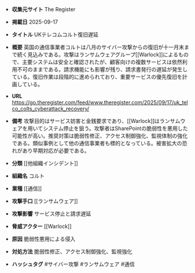 - **収集元サイト**
The Register

- **掲載日**
2025-09-17

- **タイトル**
UKテレコムコルト復旧遅延

- **概要**
英国の通信事業者コルトは八月のサイバー攻撃からの復旧が十一月末まで続く見込みである。攻撃はランサムウェアグループ[[Warlock]]によるもので、主要システムは安全と確認されたが、顧客向けの複数サービスは依然利用不可のままである。請求機能にも影響が残り、請求書発行の遅延が発生している。復旧作業は段階的に進められており、重要サービスの優先復旧を計画している。

- **URL**
https://go.theregister.com/feed/www.theregister.com/2025/09/17/uk_telco_colts_cyberattack_recovery/

- **備考**
攻撃目的はサービス妨害と金銭要求であり、[[Warlock]]はランサムウェアを用いてシステム停止を狙う。攻撃者はSharePointの脆弱性を悪用した可能性が高い。推奨対策は脆弱性修正、アクセス制御強化、監視体制の強化である。類似事例として他の通信事業者も標的となっている。被害拡大の恐れがあり早期対応が必要である。

- **分類**
[[他組織インシデント]]

- **組織名**
コルト

- **業種**
[[通信]]

- **攻撃手口**
[[ランサムウェア]]

- **攻撃影響**
サービス停止と請求遅延

- **脅威アクター**
[[Warlock]]

- **原因**
脆弱性悪用による侵入

- **対処方法**
脆弱性修正、アクセス制御強化、監視強化

- **ハッシュタグ**
#サイバー攻撃 #ランサムウェア #通信
